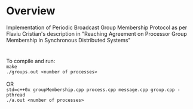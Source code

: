 # Overview
Implementation of Periodic Broadcast Group Membership Protocol as per Flaviu Cristian's description in "Reaching Agreement on Processor Group Membership in Synchronous Distributed Systems" </br>

#
To compile and run: <br/>
`make` <br/>
`./groups.out <number of processes>` <br/>
</br>
OR <br/>
`std=c++0x groupMembership.cpp process.cpp message.cpp group.cpp -pthread` <br/>
`./a.out <number of processes>`
